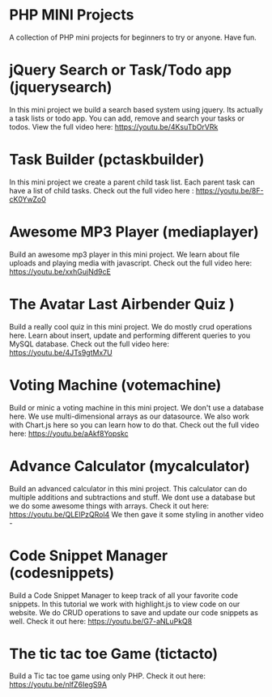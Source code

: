 # PHP MINI Projects
A collection of PHP mini projects for beginners to try or anyone. Have fun.

# jQuery Search or Task/Todo app (jquerysearch)
In this mini project we build a search based system using jquery.
Its actually a task lists or todo app.
You can add, remove and search your tasks or todos.
View the full video here: https://youtu.be/4KsuTbOrVRk

# Task Builder (pctaskbuilder)
In this mini project we create a parent child task list.
Each parent task can have a list of child tasks.
Check out the full video here : https://youtu.be/8F-cK0YwZo0

# Awesome MP3 Player (mediaplayer)
Build an awesome mp3 player in this mini project.
We learn about file uploads and playing media with javascript.
Check out the full video here: https://youtu.be/xxhGujNd9cE

# The Avatar Last Airbender Quiz )
Build a really cool quiz in this mini project.
We do mostly crud operations here. Learn about insert, update and
performing different queries to you MySQL database.
Check out the full video here: https://youtu.be/4JTs9gtMx7U

# Voting Machine (votemachine)
Build or minic a voting machine in this mini project.
We don't use a database here. We use multi-dimensional arrays as our datasource.
We also work with Chart.js here so you can learn how to do that.
Check out the full video here: https://youtu.be/aAkf8Yopskc

# Advance Calculator (mycalculator)
Build an advanced calculator in this mini project.
This calculator can do multiple additions and subtractions and stuff.
We dont use a database but we do some awesome things with arrays.
Check it out here: https://youtu.be/QLElPzQRol4
We then gave it some styling in another video -

# Code Snippet Manager (codesnippets)
Build a Code Snippet Manager to keep track of all your favorite code snippets.
In this tutorial we work with highlight.js to view code on our website.
We do CRUD operations to save and update our code snippets as well.
Check it out here: https://youtu.be/G7-aNLuPkQ8

# The tic tac toe Game (tictacto)
Build a Tic tac toe game using only PHP.
Check it out here: https://youtu.be/nlfZ6IegS9A
